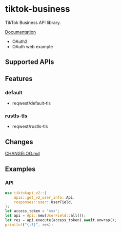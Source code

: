 # tiktok-business

TikTok Business API library.

[Documentation](https://docs.rs/tiktok-business)

- OAuth2
- OAuth web example

## Supported APIs


## Features
### default
- reqwest/default-tls

### rustls-tls
- reqwest/rustls-tls

## Changes
[CHANGELOG.md](https://github.com/aoyagikouhei/tiktok-business/blob/main/rust/CHANGELOG.md)

## Examples

### API
```rust
use tiktokapi_v2::{
    apis::get_v2_user_info::Api,
    responses::user::UserField,
};
let access_token = "xxx";
let api = Api::new(UserField::all());
let res = api.execute(access_token).await.unwrap();
println!("{:?}", res);
```